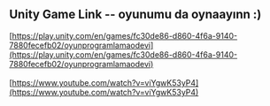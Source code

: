 ## Unity Game Link  --  oyunumu da oynaayınn :)
[https://play.unity.com/en/games/fc30de86-d860-4f6a-9140-7880fecefb02/oyunprogramlamaodevi](https://play.unity.com/en/games/fc30de86-d860-4f6a-9140-7880fecefb02/oyunprogramlamaodevi)
<br>
<br>
[https://www.youtube.com/watch?v=viYgwK53yP4](https://www.youtube.com/watch?v=viYgwK53yP4)
